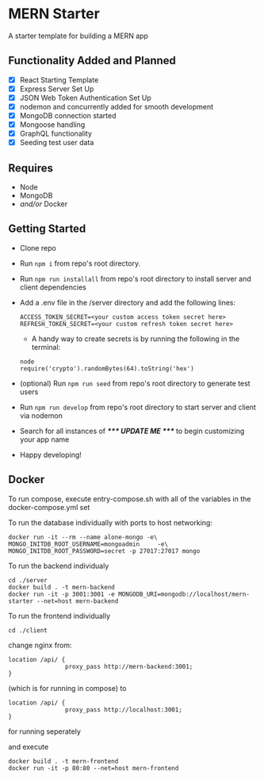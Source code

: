 # MERN Starter

A starter template for building a MERN app

## Functionality Added and Planned

- [x] React Starting Template
- [x] Express Server Set Up
- [x] JSON Web Token Authentication Set Up
- [x] nodemon and concurrently added for smooth development
- [x] MongoDB connection started
- [x] Mongoose handling
- [x] GraphQL functionality
- [x] Seeding test user data

## Requires

 - Node 
 - MongoDB
 - *and/or* Docker

## Getting Started

- Clone repo
- Run `npm i` from repo's root directory.
- Run `npm run installall` from repo's root directory to install server and client dependencies

- Add a .env file in the /server directory and add the following lines: 
  ```
  ACCESS_TOKEN_SECRET=<your custom access token secret here>
  REFRESH_TOKEN_SECRET=<your custom refresh token secret here>
  ```
  - A handy way to create secrets is by running the following in the terminal:
  ```
  node
  require('crypto').randomBytes(64).toString('hex')
  ```
- (optional) Run `npm run seed` from repo's root directory to generate test users
- Run `npm run develop` from repo's root directory to start server and client via nodemon
- Search for all instances of ___*** UPDATE ME ***___ to begin customizing your app name
- Happy developing!


## Docker
To run compose, execute entry-compose.sh with all of the variables in the docker-compose.yml set

To run the database individually with ports to host networking:
```
docker run -it --rm --name alone-mongo -e\ MONGO_INITDB_ROOT_USERNAME=mongoadmin     -e\ MONGO_INITDB_ROOT_PASSWORD=secret -p 27017:27017 mongo
```

To run the backend individualy
```
cd ./server
docker build . -t mern-backend
docker run -it -p 3001:3001 -e MONGODB_URI=mongodb://localhost/mern-starter --net=host mern-backend
```

To run the frontend individually
```
cd ./client
```
change nginx from:
```
location /api/ {
                proxy_pass http://mern-backend:3001;
}
```
(which is for running in compose) to
```
location /api/ {
                proxy_pass http://localhost:3001;
}
```
for running seperately

and execute
```
docker build . -t mern-frontend
docker run -it -p 80:80 --net=host mern-frontend
```